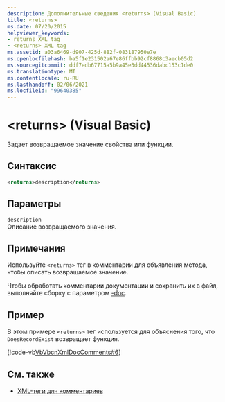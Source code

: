 ```yaml
---
description: Дополнительные сведения <returns> (Visual Basic)
title: <returns>
ms.date: 07/20/2015
helpviewer_keywords:
- returns XML tag
- <returns> XML tag
ms.assetid: a03a6469-d907-425d-882f-083187950e7e
ms.openlocfilehash: ba5f1e231502a67e86ffbb92cf8868c3aecb05d2
ms.sourcegitcommit: ddf7edb67715a5b9a45e3dd44536dabc153c1de0
ms.translationtype: MT
ms.contentlocale: ru-RU
ms.lasthandoff: 02/06/2021
ms.locfileid: "99640385"
---
```

# <a name="returns-visual-basic"></a>\<returns> (Visual Basic)

Задает возвращаемое значение свойства или функции.  
  
## <a name="syntax"></a>Синтаксис  
  
```xml  
<returns>description</returns>  
```  
  
## <a name="parameters"></a>Параметры  

 `description`  
 Описание возвращаемого значения.  
  
## <a name="remarks"></a>Примечания  

 Используйте `<returns>` тег в комментарии для объявления метода, чтобы описать возвращаемое значение.  
  
 Чтобы обработать комментарии документации и сохранить их в файл, выполняйте сборку с параметром [-doc](../../reference/command-line-compiler/doc.md).  
  
## <a name="example"></a>Пример  

 В этом примере `<returns>` тег используется для объяснения того, что `DoesRecordExist` возвращает функция.  
  
 [!code-vb[VbVbcnXmlDocComments#6](~/samples/snippets/visualbasic/VS_Snippets_VBCSharp/VbVbcnXmlDocComments/VB/Class1.vb#6)]  
  
## <a name="see-also"></a>См. также

- [XML-теги для комментариев](index.md)
